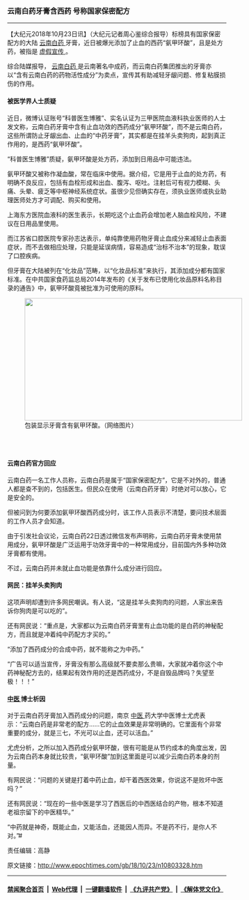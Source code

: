 ### 云南白药牙膏含西药 号称国家保密配方
------------------------

<p>
 【大纪元2018年10月23日讯】（大纪元记者周心鉴综合报导）标榜具有国家保密配方的大陆
 <a href="http://www.epochtimes.com/gb/tag/%E4%BA%91%E5%8D%97%E7%99%BD%E8%8D%AF.html">
  云南白药
 </a>
 牙膏，近日被爆光添加了止血的西药“氨甲环酸”，且是处方药，被指是
 <a href="http://www.epochtimes.com/gb/tag/%E8%99%9A%E5%81%87%E5%AE%A3%E4%BC%A0.html">
  虚假宣传
 </a>
 。
</p>
<p>
 综合陆媒报导，
 <a href="http://www.epochtimes.com/gb/tag/%E4%BA%91%E5%8D%97%E7%99%BD%E8%8D%AF.html">
  云南白药
 </a>
 是云南著名中成药，而云南白药集团推出的牙膏亦以“含有云南白药的药物活性成分”为卖点，宣传其有助减轻牙龈问题、修复粘膜损伤的作用。
</p>
<h4>
 被医学界人士质疑
</h4>
<p>
 近日，微博认证账号“科普医生博雅”、实名认证为三甲医院血液科执业医师的人士发文称，云南白药牙膏中含有止血功效的西药成分“氨甲环酸”，而不是云南白药，这些所谓防止牙龈出血、止血的“中药牙膏”，其实都是在挂羊头卖狗肉，起到真正作用的，是西药“氨甲环酸”。
</p>
<p>
 “科普医生博雅”质疑，氨甲环酸是处方药，添加到日用品中可能违法。
</p>
<p>
 氨甲环酸又被称作凝血酸，常在临床中使用。据介绍，它是用于止血的处方药，有明确不良反应，包括有血栓形成和出血、腹泻、呕吐。注射后可有视力模糊、头痛、头晕、疲乏等中枢神经系统症状。虽很少见但确实存在，须执业医师或执业助理医师处方才可调配、购买和使用。
</p>
<p>
 上海东方医院血液科的医生表示，长期吃这个止血药会增加老人脑血栓风险，不建议在日用品里使用。
</p>
<p>
 而江苏省口腔医院专家孙志达表示，单纯靠使用药物牙膏止血成分来减轻止血表面症状，而不去做相应处理，只能是延误病情，容易造成“治标不治本”的现象，耽误了口腔疾病。
</p>
<p>
 但牙膏在大陆被列在“化妆品”范畴，以“化妆品标准”来执行，其添加成分都有国家标准。在中共国家食药监总局2014年发布的《关于发布已使用化妆品原料名称目录的通告》中，氨甲环酸竟被批准为可使用的原料。
</p>
<figure class="wp-caption aligncenter" id="attachment_10803604" style="width: 500px">
 <a href="http://i.epochtimes.com/assets/uploads/2018/10/yjIYQxk-_GddeK_gKWQV2uvrdYHUBJ0cRnfRGkZ30Ro_1024.jpg">
  <img alt="" class="wp-image-10803604" height="281" src="http://i.epochtimes.com/assets/uploads/2018/10/yjIYQxk-_GddeK_gKWQV2uvrdYHUBJ0cRnfRGkZ30Ro_1024-600x338.jpg" width="500"/>
 </a>
 <br/><figcaption class="wp-caption-text">
  包装显示牙膏含有氨甲环酸。（网络图片）
 </figcaption><br/>
</figure><br/>
<h4>
 云南白药官方回应
</h4>
<p>
 云南白药一名工作人员称，云南白药是属于“国家保密配方”，它是不对外的，普通人都是查不到的，包括医生。但民众在使用（云南白药牙膏）时绝对可以放心，它是安全的。
</p>
<p>
 但被问到为何要添加氨甲环酸西药成分时，该工作人员表示不清楚，要问技术层面的工作人员才会知道。
</p>
<p>
 由于引发社会议论，云南白药22日透过微信发布声明称，云南白药牙膏未使用禁用成分，氨甲环酸是广泛运用于功效牙膏中的一种常用成分，目前国内外多种功效牙膏都有使用。
</p>
<p>
 不过，云南白药并未就止血功能是依靠什么成分进行回应。
</p>
<h4>
 网民：挂羊头卖狗肉
</h4>
<p>
 这项声明却遭到许多网民嘲讽。有人说，“这是挂羊头卖狗肉的问题，人家出来告诉你狗肉是可以吃的”。
</p>
<p>
 还有网民说：“重点是，大家都以为云南白药牙膏里有止血功能的是白药的神秘配方，而且就是冲着纯中药配方才买的。”
</p>
<p>
 “添加了西药成分的合成中药，就不能称之为中药。”
</p>
<p>
 “广告可以适当宣传，牙膏没有那么高级就不要卖那么贵嘛，大家就冲着你这个中药神秘配方去的，结果起有效作用的还是西药成分，不是自毁品牌吗？失望至极！！！”
</p>
<h4>
 <a href="http://www.epochtimes.com/gb/tag/%E4%B8%AD%E5%8C%BB.html">
  中医
 </a>
 博士析因
</h4>
<p>
 对于云南白药牙膏加入西药成分的问题，南京
 <a href="http://www.epochtimes.com/gb/tag/%E4%B8%AD%E5%8C%BB.html">
  中医
 </a>
 药大学中医博士尤虎表示：“云南白药是非常老的配方……它的止血效果是非常明确的。它里面有个非常重要的成分，就是三七，不光可以止血，还可以活血。”
</p>
<p>
 尤虎分析，之所以加入西药成分氨甲环酸，很有可能是从节约成本的角度出发，因为云南白药本身就比较贵，“氨甲环酸”加到这里面是可以减少云南白药本身的剂量。
</p>
<p>
 有网民说：“问题的关键是打着中药止血，却干着西医效果，你说这不是败坏中医吗？”
</p>
<p>
 还有网民说：“现在的一些中医是学习了西医后的中西医结合的产物，根本不知道老祖宗留下的中医精华。”
</p>
<p>
 “中药就是神奇，既能止血，又能活血，还能因人而异。不是药不行，是你人不对。”#
</p>
<p>
 责任编辑：高静
</p>

原文链接：http://www.epochtimes.com/gb/18/10/23/n10803328.htm


------------------------
#### [禁闻聚合首页](https://github.com/gfw-breaker/banned-news/blob/master/README.md) &nbsp;|&nbsp; [Web代理](https://github.com/gfw-breaker/open-proxy/blob/master/README.md) &nbsp;|&nbsp; [一键翻墙软件](https://github.com/gfw-breaker/nogfw/blob/master/README.md) &nbsp;|&nbsp; [《九评共产党》](https://github.com/gfw-breaker/9ping.md/blob/master/README.md#九评之一评共产党是什么) &nbsp;|&nbsp; [《解体党文化》](https://github.com/gfw-breaker/jtdwh.md/blob/master/README.md#绪论)